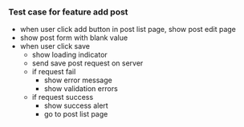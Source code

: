 ### Test case for feature add post
- when user click add button in post list page, show post edit page
- show post form with blank value
- when user click save
  - show loading indicator
  - send save post request on server
  - if request fail
    - show error message
    - show validation errors
  - if request success
    - show success alert
    - go to post list page